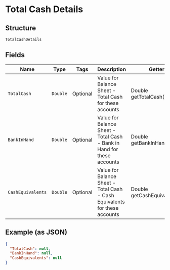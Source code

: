 
# Total Cash Details

## Structure

`TotalCashDetails`

## Fields

| Name | Type | Tags | Description | Getter | Setter |
|  --- | --- | --- | --- | --- | --- |
| `TotalCash` | `Double` | Optional | Value for Balance Sheet - Total Cash for these accounts | Double getTotalCash() | setTotalCash(Double totalCash) |
| `BankInHand` | `Double` | Optional | Value for Balance Sheet - Total Cash - Bank in Hand for these accounts | Double getBankInHand() | setBankInHand(Double bankInHand) |
| `CashEquivalents` | `Double` | Optional | Value for Balance Sheet - Total Cash - Cash Equivalents for these accounts | Double getCashEquivalents() | setCashEquivalents(Double cashEquivalents) |

## Example (as JSON)

```json
{
  "TotalCash": null,
  "BankInHand": null,
  "CashEquivalents": null
}
```

